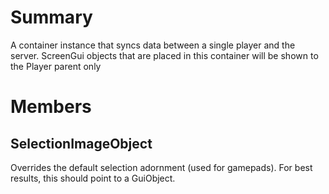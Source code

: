 # Summary
A container instance that syncs data between a single player and the server.  ScreenGui objects that are placed in this container will be shown to the Player parent only

# Members

## SelectionImageObject
Overrides the default selection adornment (used for gamepads). For best results, this should point to a GuiObject.